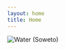 ```yaml
---
layout: home
title: Home
---
```


![Water (Soweto)](http://amyzhang.org/images/0000/0080/water02.jpg)

